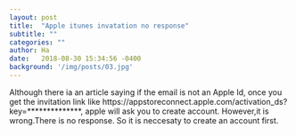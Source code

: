 ```yaml
---
layout: post
title:  "Apple itunes invatation no response"
subtitle: ""
categories: ""
author: Ha
date:   2018-08-30 15:34:56 -0400
background: '/img/posts/03.jpg'
---
```


<p>
Although there ia an article saying if the email is not an Apple Id, once you get the invitation link like https://appstoreconnect.apple.com/activation_ds?key=**************, apple will ask you to create account.
However,it is wrong.There is no response. So it is neccesaty to create an account first.
